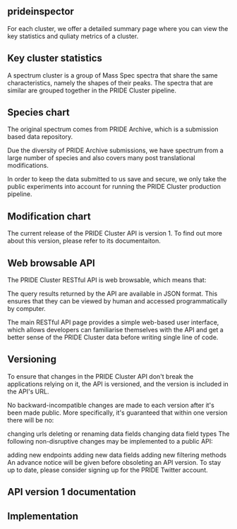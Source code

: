## prideinspector

For each cluster, we offer a detailed summary page where you can view the key statistics and quliaty metrics of a cluster.

## Key cluster statistics

A spectrum cluster is a group of Mass Spec spectra that share the same characteristics, namely the shapes of their peaks. The spectra that are similar are grouped together in the PRIDE Cluster pipeline.

## Species chart

The original spectrum comes from PRIDE Archive, which is a submission based data repository.

Due the diversity of PRIDE Archive submissions, we have spectrum from a large number of species and also covers many post translational modifications.

In order to keep the data submitted to us save and secure, we only take the public experiments into account for running the PRIDE Cluster production pipeline.



## Modification chart

The current release of the PRIDE Cluster API is version 1. To find out more about this version, please refer to its documentaiton.

## Web browsable API

The PRIDE Cluster RESTful API is web browsable, which means that:

The query results returned by the API are available in JSON format. This ensures that they can be viewed by human and accessed programmatically by computer.

The main RESTful API page provides a simple web-based user interface, which allows developers can familiarise themselves with the API and get a better sense of the PRIDE Cluster data before writing single line of code.

## Versioning

To ensure that changes in the PRIDE Cluster API don't break the applications relying on it, the API is versioned, and the version is included in the API's URL.

No backward-incompatible changes are made to each version after it's been made public. More specifically, it's guaranteed that within one version there will be no:

changing urls
deleting or renaming data fields
changing data field types
The following non-disruptive changes may be implemented to a public API:

adding new endpoints
adding new data fields
adding new filtering methods
An advance notice will be given before obsoleting an API version. To stay up to date, please consider signing up for the PRIDE Twitter account.

## API version 1 documentation


## Implementation
